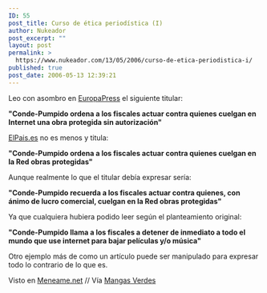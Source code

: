 ```yaml
---
ID: 55
post_title: Curso de ética periodística (I)
author: Nukeador
post_excerpt: ""
layout: post
permalink: >
  https://www.nukeador.com/13/05/2006/curso-de-etica-periodistica-i/
published: true
post_date: 2006-05-13 12:39:21
---
```

Leo con asombro en <a title="Europe Press" href="http://www.europapress.es/europa2003/noticia.aspx?cod=20060512201220&tabID=1&ch=68">EuropaPress</a> el siguiente titular:

<strong>"Conde-Pumpido ordena a los fiscales actuar contra quienes cuelgan en Internet una obra protegida sin autorización"</strong>

<a title="ElPais.es" href="http://www.elpais.es/articulo/elpportec/20060512elpepunet_9/Tes">ElPais.es</a> no es menos y titula:

<strong>"Conde-Pumpido ordena a los fiscales actuar contra quienes cuelgan en la Red obras protegidas"</strong>

Aunque realmente lo que el titular debía expresar sería:

<strong>"Conde-Pumpido recuerda a los fiscales actuar contra quienes, con ánimo de lucro comercial, cuelgan en la Red obras protegidas"</strong>

Ya que cualquiera hubiera podido leer según el planteamiento original:

<strong>"Conde-Pumpido llama a los fiscales a detener de inmediato a todo el mundo que use internet para bajar películas y/o música"</strong>

Otro ejemplo más de como un artículo puede ser manipulado para expresar todo lo contrario de lo que es.

Visto en <a title="Meneame.net" href="http://meneame.net/story.php?id=16964">Meneame.net</a> // Vía <a title="Mangas Verdes" href="http://mangasverdes.es/2006/05/12/europa-press-y-el-animo-de-lucro/">Mangas Verdes</a>